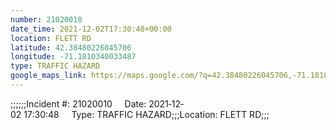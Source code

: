 ```yaml
---
number: 21020010
date_time: 2021-12-02T17:30:48+00:00
location: FLETT RD
latitude: 42.38480226045706
longitude: -71.1810340033487
type: TRAFFIC HAZARD
google_maps_link: https://maps.google.com/?q=42.38480226045706,-71.1810340033487
---
```


;;;;;;Incident #: 21020010     Date: 2021‐12‐02 17:30:48     Type: TRAFFIC HAZARD;;;Location: FLETT RD;;;
